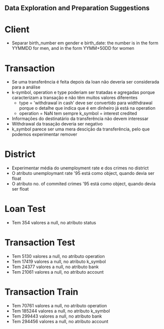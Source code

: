 ## Data Exploration and Preparation Suggestions

# Client
- Separar birth_number em gender e birth_date: the number is in the form YYMMDD for men, and in the form YYMM+50DD for women

# Transaction
- Se uma transferência é feita depois da loan não deveria ser considerada para a análise
- k-symbol, operation e type poderiam ser tratadas e agregadas porque caracterizam a transação e não têm muitos valores diferentes
    - type = 'withdrawal in cash' deve ser convertido para widthdrawal porque o detalhe que indica que é em dinheiro já está na operation
    - operation = NaN tem sempre k_symbol = interest credited
- Informações do destinatário da transferência não devem interessar
- Withdrawal da trasação deveria ser negativo
- k_symbol parece ser uma mera descição da transferência, pelo que podemos experimentar remover

# District
- Experimentar média do unemployment rate e dos crimes no district
- O atributo unemploymant rate '95 está como object, quando devia ser float
- O atributo no. of commited crimes '95 está como object, quando devia ser float

# Loan Test
- Tem 354 valores a null, no atributo status

# Transaction Test
- Tem 5130 valores a null, no atributo operation
- Tem 17419 valores a null, no atributo k_symbol
- Tem 24377 valores a null, no atributo bank
- Tem 21061 valores a null, no atributo account

# Transaction Train
- Tem 70761 valores a null, no atributo operation
- Tem 185244 valores a null, no atributo k_symbol
- Tem 299443 valores a null, no atributo bank
- Tem 294456 valores a null, no atributo account